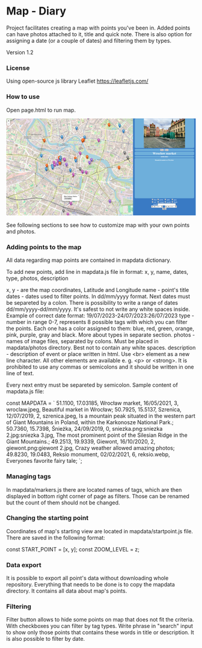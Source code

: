 # Map - Diary
Project facilitates creating a map with points you've been in. Added points can have photos attached to it, title and quick note. There is also option for assigning a date (or a couple of dates) and filtering them by types.

Version 1.2

### License

Using open-source js library Leaflet
https://leafletjs.com/

### How to use
Open page.html to run map. 

![image](./sample_img/sample.png)

See following sections to see how to customize map with your own points and photos.
### Adding points to the map

All data regarding map points are contained in mapdata dictionary.

To add new points, add line in mapdata.js file in format:
x, y, name, dates, type, photos, description

x, y - are the map coordinates, Latitude and Longitude
name - point's title
dates - dates used to filter points. In dd/mm/yyyy format. Next dates must be separeted by a colon. There is possibility to write a range of dates dd/mm/yyyy-dd/mm/yyyy. It's safest to not write any white spaces inside. Example of correct date format:
19/07/2023-24/07/2023:26/07/2023
type - number in range 0-7, represents 8 possible tags with which you can filter the points. Each one has  a color assigned to them: blue, red, green, orange, pink, purple, gray and black. More about types in separate section.
photos - names of image files, separated by colons. Must be placed in mapdata/photos directory. Best not to contain any white spaces. 
description - description of event or place written in html. Use \<br> element as a new line character. All other elements are available e. g. \<p> or \<strong>. It is prohibited to use any commas or semicolons and it should be written in one line of text.

Every next entry must be separeted by semicolon.
Sample content of mapdata.js file:


const MAPDATA = \`
51.1100, 17.03185, Wrocław market, 16/05/2021, 3, wroclaw.jpeg, Beautiful market in Wrocław; 
50.7925, 15.5137, Szrenica, 12/07/2019, 2, szrenica.jpeg, Is a mountain peak situated in the western part of Giant Mountains in Poland, within the Karkonosze National Park.;
50.7360, 15.7398, Śnieżka, 24/09/2019, 0, sniezka.png:sniezka 2.jpg:sniezka 3.jpg, The most prominent point of the Silesian Ridge in the Giant Mountains.;
49.2513, 19.9339, Giewont, 16/10/2020, 2, giewont.png:giewont 2.jpg, Crazy weather allowed amazing photos;
49.8230, 19.0483, Reksio monument, 02/02/2021, 6, reksio.webp, Everyones favorite fairy tale;
`;

### Managing tags

In mapdata/markers.js there are located names of tags, which are then displayed in bottom right corner of page as filters. Those can be renamed but the count of them should not be changed.

### Changing the starting point

Coordinates of map's starting view are located in mapdata/startpoint.js file. There are saved in the following format:

const START_POINT = [x, y];
const ZOOM_LEVEL = z;

### Data export

It is possible to export all point's data without downloading whole repository. Everything that needs to be done is to copy the mapdata directory. It contains all data about map's points.

### Filtering 

Filter button allows to hide some points on map that does not fit the criteria.
With checkboxes you can filter by tag types.
Write phrase in "search" input to show only those points that contains these words in title or description.
It is also possible to filter by date.